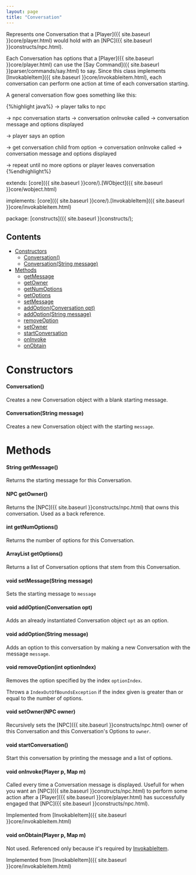 ```yaml
---
layout: page
title: "Conversation"
---
```


Represents one Conversation that a [Player]({{ site.baseurl }}core/player.html) would hold with an [NPC]({{ site.baseurl }}constructs/npc.html).

Each Conversation has options that a [Player]({{ site.baseurl }}core/player.html) can use the [Say Command]({{ site.baseurl }}parser/commands/say.html) to say. Since this class implements [InvokableItem]({{ site.baseurl }}core/invokableitem.html), each conversation can perform one action at time of each conversation starting. 

A general conversation flow goes something like this:

{%highlight java%}
-> player talks to npc

-> npc conversation starts
    -> conversation onInvoke called
    -> conversation message and options displayed

-> player says an option

-> get conversation child from option
    -> conversation onInvoke called
    -> conversation message and options displayed

-> repeat until no more options or player leaves conversation
{%endhighlight%}


extends:
    [core]({{ site.baseurl }}core/).[WObject]({{ site.baseurl }}core/wobject.html)

implements:
    [core]({{ site.baseurl }}core/).[InvokableItem]({{ site.baseurl }}core/invokableitem.html)    

package: [constructs]({{ site.baseurl }}constructs/);

## Contents

- [Constructors](#constructors)
  - [Conversation()](#conversation)
  - [Conversation(String message)](#conversationstring-message)
- [Methods](#methods)
  - [getMessage](#string-getmessage)
  - [getOwner](#npc-getowner)
  - [getNumOptions](#int-getnumoptions)
  - [getOptions](#arraylistconversation-getoptions)
  - [setMessage](#void-setmessagestring-message)
  - [addOption(Conversation opt)](#void-addoptionconversation-opt)
  - [addOption(String message)](#void-addoptionstring-message)
  - [removeOption](#void-removeoptionint-optionindex)
  - [setOwner](#void-setownernpc-owner)
  - [startConversation](#void-startconversation)
  - [onInvoke](#void-oninvokeplayer-p-map-m)
  - [onObtain](#void-onobtainplayer-p-map-m)

# Constructors

#### Conversation()

Creates a new Conversation object with a blank starting message.

#### Conversation(String message)

Creates a new Conversation object with the starting `message`.

# Methods

#### String getMessage()
    
Returns the starting message for this Conversation.

#### NPC getOwner()

Returns the [NPC]({{ site.baseurl }}constructs/npc.html) that owns this conversation. Used as a back reference.

#### int getNumOptions()

Returns the number of options for this Conversation.

#### ArrayList<Conversation> getOptions()

Returns a list of Conversation options that stem from this Conversation.

#### void setMessage(String message)

Sets the starting message to `message`

#### void addOption(Conversation opt)

Adds an already instantiated Conversation object `opt` as an option.

#### void addOption(String message)

Adds an option to this conversation by making a new Conversation with the message `message`.

#### void removeOption(int optionIndex)

Removes the option specified by the index `optionIndex`.

Throws a `IndexOutOfBoundsException` if the index given is greater than or equal to the number of options.

#### void setOwner(NPC owner)

Recursively sets the [NPC]({{ site.baseurl }}constructs/npc.html) owner of this Conversation and this Conversation's Options to `owner`.

#### void startConversation()

Start this conversation by printing the message and a list of options.

#### void onInvoke(Player p, Map m)

Called every time a Conversation message is displayed. Usefull for when you want an [NPC]({{ site.baseurl }}constructs/npc.html) to perform some action after a [Player]({{ site.baseurl }}core/player.html) has successfully engaged that [NPC]({{ site.baseurl }}constructs/npc.html).

Implemented from [InvokableItem]({{ site.baseurl }}core/invokableitem.html)

#### void onObtain(Player p, Map m)

Not used. Referenced only because it's required by [InvokableItem](/core/invokableitem.html).

Implemented from [InvokableItem]({{ site.baseurl }}core/invokableitem.html)
